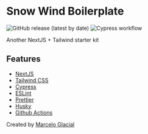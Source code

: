 # Snow Wind Boilerplate

![GitHub release (latest by date)](https://img.shields.io/github/v/release/marceloglacial/snow-wind)
![Cypress workflow](https://github.com/marceloglacial/snow-wind/actions/workflows/main.yml/badge.svg)

Another NextJS + Tailwind starter kit

## Features

-   <a href='https://nextjs.org/'>NextJS</a>
-   <a href='https://tailwindcss.com'>Tailwind CSS</a>
-   <a href='https://www.cypress.io/'>Cypress</a>
-   <a href='https://nextjs.org/docs/basic-features/eslint'>ESLint</a>
-   <a href='https://prettier.io'>Prettier</a>
-   <a href='https://typicode.github.io/husky/'>Husky</a>
-   <a href='https://github.com/features/actions'>Github Actions</a>

Created by <a href='https://marceloglacial.com'>Marcelo Glacial</a>
